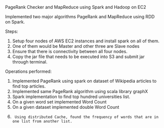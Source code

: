 PageRank Checker and MapReduce using Spark and Hadoop on EC2


Implemented two major algorithms PageRank and MapReduce using RDD on Spark.

Steps:

1)	Setup four nodes of AWS EC2 instances and install spark on all of them.
2)	One of them would be Master and other three are Slave nodes
3)	Ensure that there is connectivity between all four nodes.
4)	Copy the jar file that needs to be executed into S3 and submit jar through terminal.

Operations performed:

1)	Implemented PageRank using spark on dataset of Wikipedia articles to find top articles.
2)	Implemented same PageRank algorithm using scala library graphX 
3)	Spark implementation to find top hundred universities list.
4)	On a given word set implemented Word Count
5)	On a given dataset implemented double Word Count
6)      Using distributed Cache, found the frequency of words that are in one list from another list.
